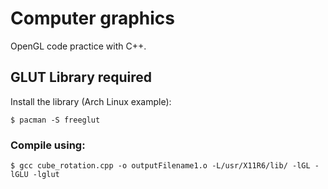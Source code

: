 # Computer graphics

OpenGL code practice with C++.

## GLUT Library required

Install the library (Arch Linux example):

```console
$ pacman -S freeglut
```
### Compile using:

```console
$ gcc cube_rotation.cpp -o outputFilename1.o -L/usr/X11R6/lib/ -lGL -lGLU -lglut
```

